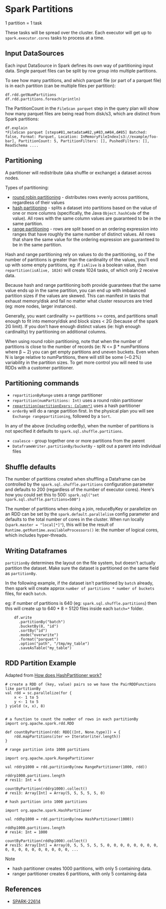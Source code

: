 
# Spark Partitions

1 partition = 1 task

These tasks will be spread over the cluster. Each executor will get up to `spark.executor.cores` tasks to process at a time.

## Input DataSources

Each input DataSource in Spark defines its own way of partitioning input data. Single parquet files can be split by row group into multiple partitions.

To see how many partitions, and which parquet file (or part of a parquet file) is in each partition (can be multiple files per partition):
```
df.rdd.getNumPartitions
df.rdd.partitions.foreach(println)
```

The PartitionCount in the `FileScan parquet` step in the query plan will show how many parquet files are being read from disk/s3, which are distinct from Spark partitions:
```
df.explain
*FileScan parquet [steps#81,metadata#82,y#83,m#84,d#85] Batched: false, Format: Parquet, Location: InMemoryFileIndex[s3://example/foo-bar], PartitionCount: 5, PartitionFilters: [], PushedFilters: [], ReadSchema ....
```

## Partitioning

A partitioner will redistribute (aka shuffle or exchange) a dataset across nodes.

Types of partitioning:
* [round robin partitioning](https://github.com/apache/spark/blob/b3bdfd7f102eb79d111e096baa923926f6ccf7a2/sql/catalyst/src/main/scala/org/apache/spark/sql/catalyst/plans/physical/partitioning.scala#L198) - distributes rows evenly across partitions, regardless of their values
* [hash partitioning](https://github.com/apache/spark/blob/b3bdfd7f102eb79d111e096baa923926f6ccf7a2/sql/catalyst/src/main/scala/org/apache/spark/sql/catalyst/plans/physical/partitioning.scala#L214) - splits a dataset into partitions based on the value of one or more columns (specifically, the Java `Object.hashCode` of the value). All rows with the same column values are guaranteed to be in the same partition.
* [range partitioning](https://github.com/apache/spark/blob/b3bdfd7f102eb79d111e096baa923926f6ccf7a2/sql/catalyst/src/main/scala/org/apache/spark/sql/catalyst/plans/physical/partitioning.scala#L254) - rows are split based on an ordering expression into ranges that have roughly the same number of distinct values. All rows that share the same value for the ordering expression are guaranteed to be in the same partition.

Hash and range partitioning rely on values to do the partitioning, so if the number of partitions is greater than the cardinality of the values, you'll end up with some empty partitions, eg: if `isAlive` is a boolean value, then `repartition(isAlive, 1024)` will create 1024 tasks, of which only 2 receive data.

Because hash and range partitioning both provide guarantees that the same value ends up in the same partition, you can end up with imbalanced partition sizes if the values are skewed. This can manifest in tasks that exhaust memory/disk and fail no matter what cluster resources are tried (eg: more nodes, larger instances).

Generally, you want cardinality >= partitions >= cores, and partitions small enough to fit into memory/disk and block sizes < 2G (because of the spark 2G limit). If you don’t have enough distinct values (ie: high enough cardinality) try partitioning on additional columns. 

When using round robin partitioning, note that when the number of partitions is close to the number of records (ie: N <= β * numPartitions where β ~ 2) you can get empty partitions and uneven buckets. Even when N is large relative to numPartitions, there will still be some (~0.2%) variability in the partition sizes. To get more control you will need to use RDDs with a customer partitioner.

## Partitioning commands

* `repartitionByRange` uses a range partitioner
* `repartition(numPartitions: Int)` uses a round robin partitioner 
* [`repartition(partitionExprs: Column*)`](https://spark.apache.org/docs/latest/api/scala/index.html#org.apache.spark.sql.Dataset@repartition(partitionExprs:org.apache.spark.sql.Column*):org.apache.spark.sql.Dataset[T]) uses a hash partitioner
* `orderBy` will do a range partition first. In the physical plan you will see `Exchange rangepartitioning`, followed by a `Sort`.

In any of the above (including orderBy), when the number of partitions is not specified it defaults to `spark.sql.shuffle.partitions`.

* `coalesce` - group together one or more partitions from the parent  
* `DataframeWriter.partitionBy/bucketBy` - split out a parent into individual files

## Shuffle defaults

The number of partitions created when shuffling a Dataframe can be controlled by the `spark.sql.shuffle.partitions` configuration parameter and defaults to 200 (regardless of the number of executor cores). Here's how you could set this to 500: `spark.sql("set spark.sql.shuffle.partitions=500")`

The number of partitions when doing a join, reduceByKey or parallelize on an RDD can be set by the `spark.default.parallelism` config parameter and defaults to the total number of cores in the cluster. When run locally (`spark.master = "local[*]"`), this will be the result of `Runtime.getRuntime.availableProcessors()` ie: the number of logical cores, which includes hyper-threads. 


## Writing Dataframes

`partitionBy` determines the layout on the file system, but doesn't actually partition the dataset. Make sure the dataset is partitioned on the same field as `partitionBy`.

In the following example, if the dataset isn't partitioned by `batch` already, then spark will create approx `number of partitions * number of buckets` files, for each `batch`.

eg: if number of partitions is 640 (eg: `spark.sql.shuffle.partitions`) then this will create up to 640 * 8 = 5120 files inside each `batch=*` folder.

```
    df.write
      .partitionBy("batch")
      .bucketBy(8, "id")
      .sortBy("id")
      .mode("overwrite")
      .format("parquet")
      .option("path", "/tmp/my_table")
      .saveAsTable("my_table")
```


## RDD Partition Example

Adapted from [How does HashPartitioner work?](https://stackoverflow.com/questions/31424396/how-does-hashpartitioner-work)

```
# create a RDD of (key, value) pairs so we have the PairRDDFunctions like partitionBy
val rdd = sc.parallelize(for {
    x <- 1 to 5
    y <- 1 to 5
} yield (x, x), 8)


# a function to count the number of rows in each partitionBy
import org.apache.spark.rdd.RDD

def countByPartition(rdd: RDD[(Int, None.type)]) = {
    rdd.mapPartitions(iter => Iterator(iter.length))
}

# range partition into 1000 partitions

import org.apache.spark.RangePartitioner

val rddrp1000 = rdd.partitionBy(new RangePartitioner(1000, rdd))

rddrp1000.partitions.length
# res11: Int = 6

countByPartition(rddrp1000).collect()
# res13: Array[Int] = Array(5, 5, 5, 5, 5, 0)

# hash partition into 1000 partitions

import org.apache.spark.HashPartitioner

val rddhp1000 = rdd.partitionBy(new HashPartitioner(1000))

rddhp1000.partitions.length
# res14: Int = 1000

countByPartition(rddhp1000).collect()
# res15: Array[Int] = Array(0, 5, 5, 5, 5, 5, 0, 0, 0, 0, 0, 0, 0, 0, 0, 0, 0, 0, 0, 0, 0, 0, 0, 0, ...
```

Note
* hash partitioner creates 1000 partitions, with only 5 containing data.
* ranger partitioner creates 6 partitions, with only 5 containing data


## References

* [SPARK-22614](https://issues.apache.org/jira/browse/SPARK-22614)


